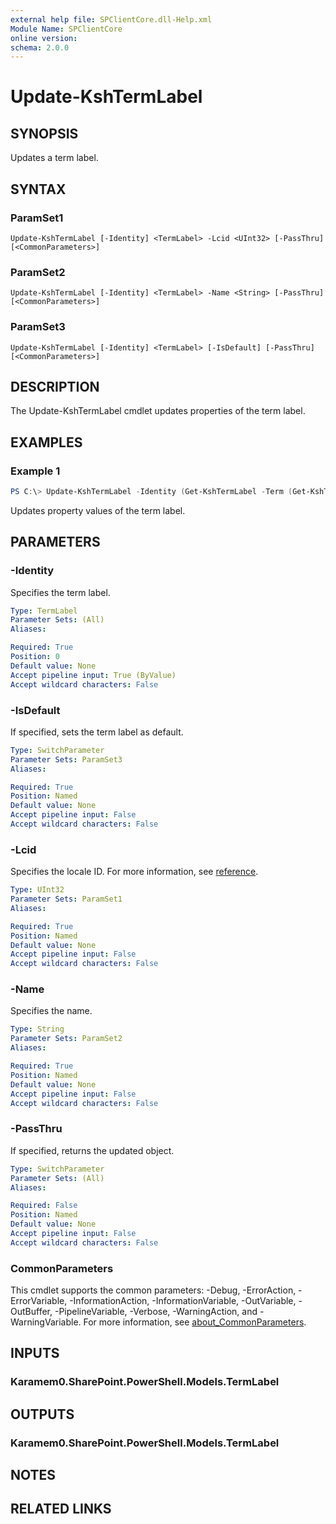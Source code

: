 ```yaml
---
external help file: SPClientCore.dll-Help.xml
Module Name: SPClientCore
online version:
schema: 2.0.0
---
```


# Update-KshTermLabel

## SYNOPSIS
Updates a term label.

## SYNTAX

### ParamSet1
```
Update-KshTermLabel [-Identity] <TermLabel> -Lcid <UInt32> [-PassThru] [<CommonParameters>]
```

### ParamSet2
```
Update-KshTermLabel [-Identity] <TermLabel> -Name <String> [-PassThru] [<CommonParameters>]
```

### ParamSet3
```
Update-KshTermLabel [-Identity] <TermLabel> [-IsDefault] [-PassThru] [<CommonParameters>]
```

## DESCRIPTION
The Update-KshTermLabel cmdlet updates properties of the term label.

## EXAMPLES

### Example 1
```powershell
PS C:\> Update-KshTermLabel -Identity (Get-KshTermLabel -Term (Get-KshTerm -TermSet (Get-KshTermSet -TermGroup (Get-KshTermGroup -TermGroupName 'Company') -TermSetName 'Department') -TermName 'Human Resources') -LabelName 'HR') -Lcid 1041
```

Updates property values of the term label.

## PARAMETERS

### -Identity
Specifies the term label.

```yaml
Type: TermLabel
Parameter Sets: (All)
Aliases:

Required: True
Position: 0
Default value: None
Accept pipeline input: True (ByValue)
Accept wildcard characters: False
```

### -IsDefault
If specified, sets the term label as default.

```yaml
Type: SwitchParameter
Parameter Sets: ParamSet3
Aliases:

Required: True
Position: Named
Default value: None
Accept pipeline input: False
Accept wildcard characters: False
```

### -Lcid
Specifies the locale ID.
For more information, see [reference](https://msdn.microsoft.com/en-us/library/cc233965.aspx).

```yaml
Type: UInt32
Parameter Sets: ParamSet1
Aliases:

Required: True
Position: Named
Default value: None
Accept pipeline input: False
Accept wildcard characters: False
```

### -Name
Specifies the name.

```yaml
Type: String
Parameter Sets: ParamSet2
Aliases:

Required: True
Position: Named
Default value: None
Accept pipeline input: False
Accept wildcard characters: False
```

### -PassThru
If specified, returns the updated object.

```yaml
Type: SwitchParameter
Parameter Sets: (All)
Aliases:

Required: False
Position: Named
Default value: None
Accept pipeline input: False
Accept wildcard characters: False
```

### CommonParameters
This cmdlet supports the common parameters: -Debug, -ErrorAction, -ErrorVariable, -InformationAction, -InformationVariable, -OutVariable, -OutBuffer, -PipelineVariable, -Verbose, -WarningAction, and -WarningVariable. For more information, see [about_CommonParameters](http://go.microsoft.com/fwlink/?LinkID=113216).

## INPUTS

### Karamem0.SharePoint.PowerShell.Models.TermLabel

## OUTPUTS

### Karamem0.SharePoint.PowerShell.Models.TermLabel

## NOTES

## RELATED LINKS

